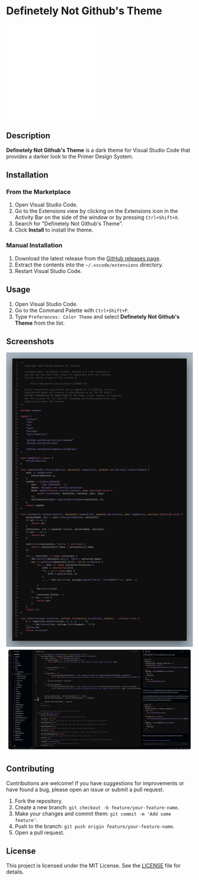 # Definetely Not Github's Theme

![Icon](assets/icon.png)

## Description

**Definetely Not Github's Theme** is a dark theme for Visual Studio Code that provides a darker look to the Primer Design System.

## Installation

### From the Marketplace

1. Open Visual Studio Code.
2. Go to the Extensions view by clicking on the Extensions icon in the Activity Bar on the side of the window or by pressing `Ctrl+Shift+X`.
3. Search for "Definetely Not Github's Theme".
4. Click **Install** to install the theme.

### Manual Installation

1. Download the latest release from the [GitHub releases page](https://github.com/vhespanha/dngh-vscode/releases).
2. Extract the contents into the `~/.vscode/extensions` directory.
3. Restart Visual Studio Code.

## Usage

1. Open Visual Studio Code.
2. Go to the Command Palette with `Ctrl+Shift+P`.
3. Type `Preferences: Color Theme` and select **Definetely Not Github's Theme** from the list.

## Screenshots

![Codesnap](assets/code.png)
![Screenshot](assets/screenshot.png)

## Contributing

Contributions are welcome! If you have suggestions for improvements or have found a bug, please open an issue or submit a pull request.

1. Fork the repository.
2. Create a new branch: `git checkout -b feature/your-feature-name`.
3. Make your changes and commit them: `git commit -m 'Add some feature'`.
4. Push to the branch: `git push origin feature/your-feature-name`.
5. Open a pull request.

## License

This project is licensed under the MIT License. See the [LICENSE](LICENSE) file for details.
